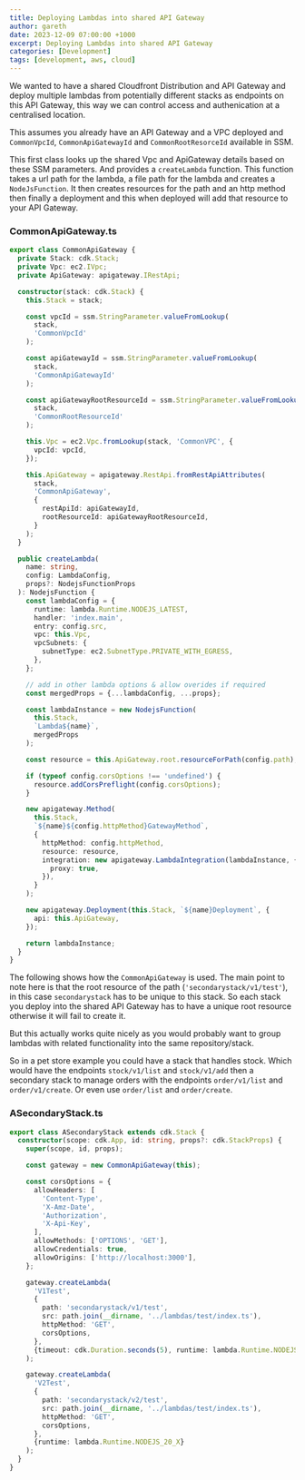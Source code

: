 ```yaml
---
title: Deploying Lambdas into shared API Gateway
author: gareth
date: 2023-12-09 07:00:00 +1000
excerpt: Deploying Lambdas into shared API Gateway
categories: [Development]
tags: [development, aws, cloud]
---
```


We wanted to have a shared Cloudfront Distribution and API Gateway and deploy multiple lambdas from potentially different stacks as endpoints on this API Gateway, this way we can control access and authenication at a centralised location.

This assumes you already have an API Gateway and a VPC deployed and `CommonVpcId`, `CommonApiGatewayId` and `CommonRootResorceId` available in SSM.

This first class looks up the shared Vpc and ApiGateway details based on these SSM parameters. And provides a `createLambda` function. This function takes a url path for the lambda, a file path for the lambda and creates a `NodeJsFunction`. It then creates resources for the path and an http method then finally a deployment and this when deployed will add that resource to your API Gateway.

### CommonApiGateway.ts
```typescript
export class CommonApiGateway {
  private Stack: cdk.Stack;
  private Vpc: ec2.IVpc;
  private ApiGateway: apigateway.IRestApi;

  constructor(stack: cdk.Stack) {
    this.Stack = stack;

    const vpcId = ssm.StringParameter.valueFromLookup(
      stack,
      'CommonVpcId'
    );

    const apiGatewayId = ssm.StringParameter.valueFromLookup(
      stack,
      'CommonApiGatewayId'
    );

    const apiGatewayRootResourceId = ssm.StringParameter.valueFromLookup(
      stack,
      'CommonRootResourceId'
    );

    this.Vpc = ec2.Vpc.fromLookup(stack, 'CommonVPC', {
      vpcId: vpcId,
    });

    this.ApiGateway = apigateway.RestApi.fromRestApiAttributes(
      stack,
      'CommonApiGateway',
      {
        restApiId: apiGatewayId,
        rootResourceId: apiGatewayRootResourceId,
      }
    );
  }

  public createLambda(
    name: string,
    config: LambdaConfig,
    props?: NodejsFunctionProps
  ): NodejsFunction {
    const lambdaConfig = {
      runtime: lambda.Runtime.NODEJS_LATEST,
      handler: 'index.main',
      entry: config.src,
      vpc: this.Vpc,
      vpcSubnets: {
        subnetType: ec2.SubnetType.PRIVATE_WITH_EGRESS,
      },
    };

    // add in other lambda options & allow overides if required
    const mergedProps = {...lambdaConfig, ...props};

    const lambdaInstance = new NodejsFunction(
      this.Stack,
      `Lambda${name}`,
      mergedProps
    );

    const resource = this.ApiGateway.root.resourceForPath(config.path);

    if (typeof config.corsOptions !== 'undefined') {
      resource.addCorsPreflight(config.corsOptions);
    }

    new apigateway.Method(
      this.Stack,
      `${name}${config.httpMethod}GatewayMethod`,
      {
        httpMethod: config.httpMethod,
        resource: resource,
        integration: new apigateway.LambdaIntegration(lambdaInstance, {
          proxy: true,
        }),
      }
    );

    new apigateway.Deployment(this.Stack, `${name}Deployment`, {
      api: this.ApiGateway,
    });

    return lambdaInstance;
  }
}

```

The following shows how the `CommonApiGateway` is used. The main point to note here is that the root resource of the path (`'secondarystack/v1/test'`), in this case `secondarystack` has to be unique to this stack. So each stack you deploy into the shared API Gateway has to have a unique root resource otherwise it will fail to create it.

But this actually works quite nicely as you would probably want to group lambdas with related functionality into the same repository/stack.

So in a pet store example you could have a stack that handles stock. Which would have the endpoints `stock/v1/list` and `stock/v1/add` then a secondary stack to manage orders with the endpoints `order/v1/list` and `order/v1/create`. Or even use `order/list` and `order/create`.


### ASecondaryStack.ts
```typescript
export class ASecondaryStack extends cdk.Stack {
  constructor(scope: cdk.App, id: string, props?: cdk.StackProps) {
    super(scope, id, props);

    const gateway = new CommonApiGateway(this);

    const corsOptions = {
      allowHeaders: [
        'Content-Type',
        'X-Amz-Date',
        'Authorization',
        'X-Api-Key',
      ],
      allowMethods: ['OPTIONS', 'GET'],
      allowCredentials: true,
      allowOrigins: ['http://localhost:3000'],
    };

    gateway.createLambda(
      'V1Test',
      {
        path: 'secondarystack/v1/test',
        src: path.join(__dirname, '../lambdas/test/index.ts'),
        httpMethod: 'GET',
        corsOptions,
      },
      {timeout: cdk.Duration.seconds(5), runtime: lambda.Runtime.NODEJS_20_X}
    );

    gateway.createLambda(
      'V2Test',
      {
        path: 'secondarystack/v2/test',
        src: path.join(__dirname, '../lambdas/test/index.ts'),
        httpMethod: 'GET',
        corsOptions,
      },
      {runtime: lambda.Runtime.NODEJS_20_X}
    );
  }
}

```
